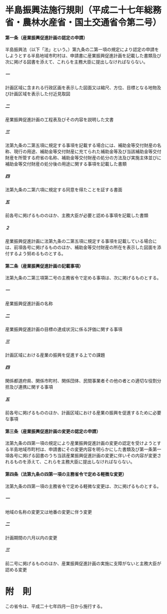 # 半島振興法施行規則（平成二十七年総務省・農林水産省・国土交通省令第二号）
#### 第一条（産業振興促進計画の認定の申請）
半島振興法（以下「法」という。）第九条の二第一項の規定により認定の申請をしようとする半島地域市町村は、申請書に産業振興促進計画を記載した書類及び次に掲げる図書を添えて、これらを主務大臣に提出しなければならない。
##### 一
計画区域に含まれる行政区画を表示した図面又は縮尺、方位、目標となる地物及び計画区域を表示した付近見取図
##### 二
産業振興促進計画の工程表及びその内容を説明した文書
##### 三
法第九条の二第五項に規定する事項を記載する場合には、補助金等交付財産の名称、現行の用途、補助金等交付財産に充てられた補助金等及び当該補助金等交付財産を所管する府省の名称、補助金等交付財産の処分の方法及び実施主体並びに補助金等交付財産の処分後の用途に関する事項を記載した書類
##### 四
法第九条の二第六項に規定する同意を得たことを証する書面
##### 五
前各号に掲げるもののほか、主務大臣が必要と認める事項を記載した書類
##### ２
産業振興促進計画に法第九条の二第五項に規定する事項を記載している場合には、前項各号に掲げるもののほか、補助金等交付財産の所在を表示した図面を添付するよう努めるものとする。
#### 第二条（産業振興促進計画の記載事項）
法第九条の二第三項第二号の主務省令で定める事項は、次に掲げるものとする。
##### 一
産業振興促進計画の名称
##### 二
産業振興促進計画の目標の達成状況に係る評価に関する事項
##### 三
計画区域における産業の振興を促進する上での課題
##### 四
関係都道府県、関係市町村、関係団体、民間事業者その他の者との適切な役割分担及び連携に関する事項
##### 五
前各号に掲げるもののほか、計画区域における産業の振興を促進するために必要な事項
#### 第三条（産業振興促進計画の変更の認定の申請）
法第九条の四第一項の規定により産業振興促進計画の変更の認定を受けようとする半島地域市町村は、申請書にその変更内容を明らかにした書類及び第一条第一項各号に掲げる図書のうち当該産業振興促進計画の変更に伴いその内容が変更されるものを添えて、これらを主務大臣に提出しなければならない。
#### 第四条（法第九条の四第一項の主務省令で定める軽微な変更）
法第九条の四第一項の主務省令で定める軽微な変更は、次に掲げるものとする。
##### 一
地域の名称の変更又は地番の変更に伴う変更
##### 二
計画期間の六月以内の変更
##### 三
前二号に掲げるもののほか、産業振興促進計画の実施に支障がないと主務大臣が認める変更
# 附　則
この省令は、平成二十七年四月一日から施行する。

